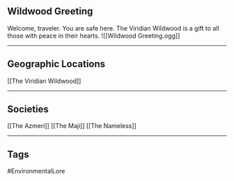 ## Wildwood Greeting
Welcome, traveler. You are safe here. The Viridian Wildwood is a gift to all those with peace in their hearts.
![[Wildwood Greeting.ogg]]

---
## Geographic Locations
[[The Viridian Wildwood]]

---
## Societies
[[The Azmeri]]
[[The Maji]]
[[The Nameless]]

---
## Tags
#EnvironmentalLore 